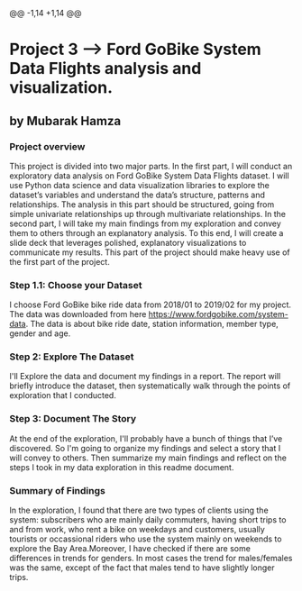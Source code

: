 @@ -1,14 +1,14 @@
# Project 3 --> Ford GoBike System Data Flights analysis and visualization.
## by Mubarak Hamza
### Project overview
This project is divided into two major parts. In the first part, I will conduct an exploratory data analysis on Ford GoBike System Data Flights dataset. I will use Python data science and data visualization libraries to explore the dataset’s variables and understand the data’s structure, patterns and relationships. The analysis in this part should be structured, going from simple univariate relationships up through multivariate relationships. 
In the second part, I will take my main findings from my exploration and convey them to others through an explanatory analysis. To this end, I will create a slide deck that leverages polished, explanatory visualizations to communicate my results. This part of the project should make heavy use of the first part of the project.


### Step 1.1: Choose your Dataset
I choose Ford GoBike bike ride data from 2018/01 to 2019/02 for my project. The data was downloaded from here https://www.fordgobike.com/system-data. The data is about bike ride date, station information, member type, gender and age.

### Step 2: Explore The Dataset
I'll Explore the data and document my findings in a report. The report will briefly introduce the dataset, then systematically walk through the points of exploration that I conducted.

### Step 3: Document The Story
At the end of the exploration, I'll probably have a bunch of things that I’ve discovered. So I'm going to organize my findings and select a story that I will convey to others. Then summarize my main findings and reflect on the steps I took in my data exploration in this readme document.

### Summary of Findings
In the exploration, I found that there are two types of clients using the system: subscribers who are mainly daily commuters, having short trips to and from work, who rent a bike on weekdays and customers, usually tourists or occassional riders who use the system mainly on weekends to explore the Bay Area.Moreover, I have checked if there are some differences in trends for genders. In most cases the trend for males/females was the same, except of the fact that males tend to have slightly longer trips.
